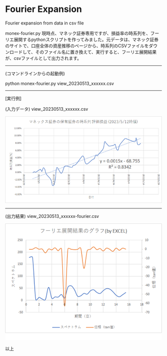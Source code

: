 # Fourier Expansion
Fourier expansion from data in csv file


monex-fourier.py
現時点、マネック証券専用ですが、損益率の時系列を、フーリエ展開するpythonスクリプトを作ってみました。元データは、マネック証券のサイトで、口座全体の資産推移のページから、時系列のCSVファイルをダウンロードして、そのファイル名に置き換えて、実行すると、フーリエ展開結果が、csvファイルとして出力されます。

---

(コマンドラインからの起動例)

python monex-fourier.py view_20230513_xxxxxx.csv

---
[実行例]

(入力データ) view_20230513_xxxxxx.csv

![入力データ](./2023051401.png)

---

(出力結果) view_20230513_xxxxxx-fourier.csv

![出力結果](./2023051402.png)

以上
